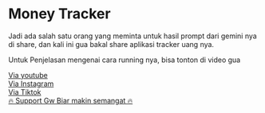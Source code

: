 # Money Tracker
Jadi ada salah satu orang yang meminta untuk hasil prompt dari gemini nya di share, dan kali ini gua bakal share aplikasi tracker uang nya.

Untuk Penjelasan mengenai cara running nya, bisa tonton di video gua

[Via youtube](https://youtube.com/shorts/U9V-vhHTRZI?si=SuWX--Nb8JrUjp53)\
[Via Instagram](https://www.instagram.com/reel/DLZD5w2SP5G/?igsh=MWtjNnY0cTFxcnVwaA==)\
[Via Tiktok](https://vt.tiktok.com/ZSBJo4bKg/)\
[🔥 Support Gw Biar makin semangat 🔥](https://trakteer.id/abangmik/tip)
